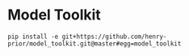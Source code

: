 # Model Toolkit

`pip install -e git+https://github.com/henry-prior/model_toolkit.git@master#egg=model_toolkit`
